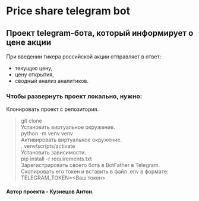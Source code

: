 # Price share telegram bot

## Проект telegram-бота, который информирует о цене акции  
При введении тикера российской акции отправляет в ответ:
* текущую цену,
* цену открытия,
* сводный анализ аналитиков.

### Чтобы развернуть проект локально, нужно:  
Клонировать проект с репозитория.  
> git clone  
Установить виртуальное окружение.  
> python -m venv venv  
Активировать виртуальное окружение.  
> . venv/scripts/activate  
Установить зависимости.  
> pip install -r requirements.txt  
Зарегистрировать своего бота в BotFather в Telegram. Скопировать его токен и вставить в файл .env в формате:  
> TELEGRAM_TOKEN=<Ваш токен>  

#### Автор проекта - Кузнецов Антон.